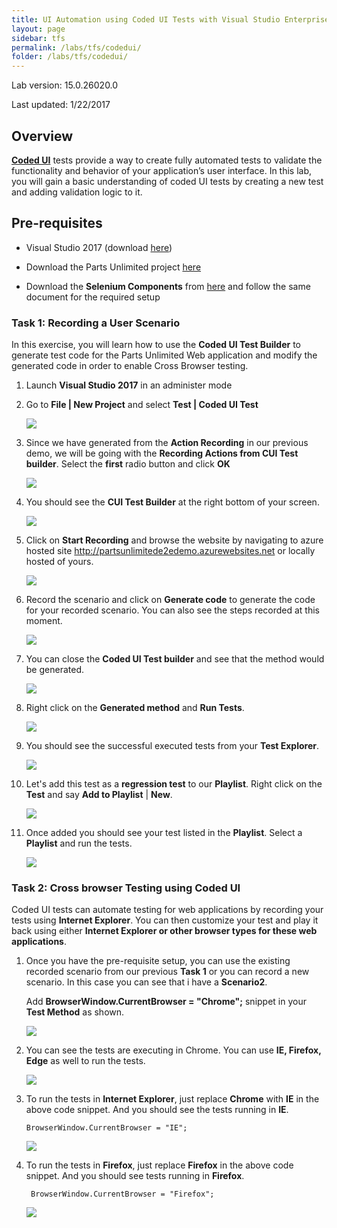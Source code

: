 ```yaml
---
title: UI Automation using Coded UI Tests with Visual Studio Enterprise 2017
layout: page    
sidebar: tfs
permalink: /labs/tfs/codedui/
folder: /labs/tfs/codedui/
---
```


Lab version:	15.0.26020.0

Last updated:	1/22/2017

## Overview

**[Coded UI](https://msdn.microsoft.com/en-us/library/dd286726.aspx)** tests provide a way to create fully automated tests to validate the functionality and behavior of your application’s user interface. In this lab, you will gain a basic understanding of coded UI tests by creating a new test and adding validation logic to it.

## Pre-requisites

- Visual Studio 2017 (download [here](https://www.visualstudio.com/vs/visual-studio-2017-rc/))

- Download the Parts Unlimited project [here](https://github.com/Microsoft/PartsUnlimited/tree/aspnet45)

- Download the **Selenium Components** from [here](https://marketplace.visualstudio.com/items?itemName=AtinBansal.SeleniumcomponentsforCodedUICrossBrowserTesting) and follow the same document for the required setup


### Task 1: Recording a User Scenario

In this exercise, you will learn how to use the **Coded UI Test Builder** to generate test code for the Parts Unlimited Web application 
and modify the generated code in order to enable Cross Browser testing.   
   
1. Launch **Visual Studio 2017** in an administer mode     

2. Go to **File \| New Project** and select **Test \| Coded UI Test**   

    <img src="images/image1.png">     

3. Since we have generated from the **Action Recording** in our previous demo, we will be going with the **Recording Actions from CUI Test builder**. Select the **first** radio button and click **OK**

   <img src="images/image2.png">
 
4. You should see the **CUI Test Builder** at the right bottom of your screen.

    <img src="images/image3.png">
 
5. Click on **Start Recording** and browse the website by navigating to azure hosted site http://partsunlimitede2edemo.azurewebsites.net or locally hosted of yours.

    <img src="images/image4.png">

6. Record the scenario and click on **Generate code** to generate the code for your recorded scenario. You can also see the steps recorded at this moment.

    <img src="images/image5.png">

7. You can close the **Coded UI Test builder** and see that the method would be generated.

    <img src="images/image6.png">

8. Right click on the **Generated method** and **Run Tests**.

    <img src="images/image7.png">

9. You should see the successful executed tests from your **Test Explorer**.

    <img src="images/image8.png">

10. Let's add this test as a **regression test** to our **Playlist**. Right click on the **Test** and say **Add to Playlist** \| **New**.

    <img src="images/image9.png">

11. Once added you should see your test listed in the **Playlist**. Select a **Playlist** and run the tests.

    <img src="images/image10.png">
 
### Task 2: Cross browser Testing using Coded UI

Coded UI tests can automate testing for web applications by recording your tests using **Internet Explorer**. You can then customize your test and play it back using either **Internet Explorer or other browser types for these web applications**.


1. Once you have the pre-requisite setup, you can use the existing recorded scenario from our previous **Task 1** or you can record    a new scenario. In this case you can see that i have a **Scenario2**.

   Add **BrowserWindow.CurrentBrowser = "Chrome";** snippet in your **Test Method** as shown. 

    <img src="images/image11.png">

2. You can see the tests are executing in Chrome. You can use **IE, Firefox, Edge** as well to run the tests. 
 
    <img src="images/image12.png">
 
3. To run the tests in **Internet Explorer**, just replace **Chrome** with **IE** in the above code snippet. And you should see the tests running in **IE**.
   ````
   BrowserWindow.CurrentBrowser = "IE";
   ````
  
    <img src="images/image13.png">
 
4. To run the tests in **Firefox**, just replace **Firefox** in the above code snippet. And you should see tests running in **Firefox**.
   ````
    BrowserWindow.CurrentBrowser = "Firefox";
   ````
   
    <img src="images/image14.png">
